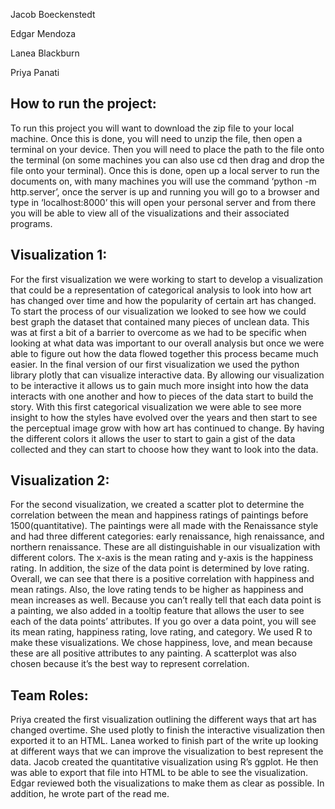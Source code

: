 Jacob Boeckenstedt

Edgar Mendoza

Lanea Blackburn

Priya Panati


## How to run the project:

To run this project you will want to download the zip file to your local machine. Once this is done, you will need to unzip the file, then open a terminal on your device. Then you will need to place the path to the file onto the terminal (on some machines you can also use cd then drag and drop the file onto your terminal). Once this is done, open up a local server to run the documents on, with many machines you will use the command ‘python -m http.server’, once the server is up and running you will go to a browser and type in ‘localhost:8000’ this will open your personal server and from there you will be able to view all of the visualizations and their associated programs.

## Visualization 1: 
For the first visualization we were working to start to develop a visualization that could be a representation of categorical analysis to look into how art has changed over time and how the popularity of certain art has changed. To start the process of our visualization we looked to see how we could best graph the dataset that contained many pieces of unclean data. This was at first a bit of a barrier to overcome as we had to be specific when looking at what data was important to our overall analysis but once we were able to figure out how the data flowed together this process became much easier. 
In the final version of our first visualization we used the python library plotly that can visualize interactive data. By allowing our visualization to be interactive it allows us to gain much more insight into how the data interacts with one another and how to pieces of the data start to build the story. With this first categorical visualization we were able to see more insight to how the styles have evolved over the years and then start to see the perceptual image grow with how art has continued to change. By having the different colors it allows the user to start to gain a gist of the data collected and they can start to choose how they want to look into the data. 

## Visualization 2: 
For the second visualization, we created a scatter plot to determine the correlation between the mean and happiness ratings of paintings before 1500(quantitative). The paintings were all made with the Renaissance style and had three different categories: early renaissance, high renaissance, and northern renaissance. These are all distinguishable in our visualization with different colors. The x-axis is the mean rating and y-axis is the happiness rating. In addition, the size of the data point is determined by love rating. Overall, we can see that there is a positive correlation with happiness and mean ratings. Also, the love rating tends to be higher as happiness and mean increases as well.
Because you can’t really tell that each data point is a painting, we also added in a tooltip feature that allows the user to see each of the data points’ attributes. If you go over a data point, you will see its mean rating, happiness rating, love rating, and category.
We used R to make these visualizations. We chose happiness, love, and mean because these are all positive attributes to any painting. A scatterplot was also chosen because it’s the best way to represent correlation.

## Team Roles: 
Priya created the first visualization outlining the different ways that art has changed overtime. She used plotly to finish the interactive visualization then exported it to an HTML. 
Lanea worked to finish part of the write up looking at different ways that we can improve the visualization to best represent the data. 
Jacob created the quantitative visualization using R’s ggplot. He then was able to export that file into HTML to be able to see the visualization.
Edgar reviewed both the visualizations to make them as clear as possible. In addition, he wrote part of the read me.
